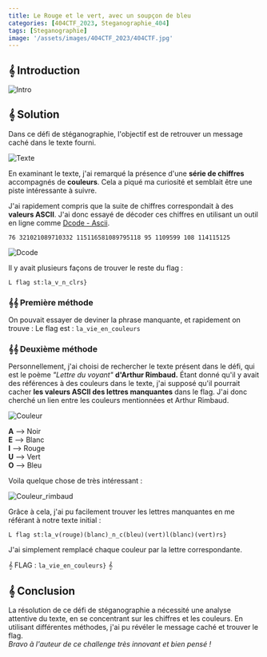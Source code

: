 ```yaml
---
title: Le Rouge et le vert, avec un soupçon de bleu
categories: [404CTF_2023, Steganographie_404]
tags: [Steganographie]
image: '/assets/images/404CTF_2023/404CTF.jpg'
---
```


## 𝄞 Introduction

![Intro](/assets/images/404CTF_2023/Steganographie/Le_rouge_et_le_vert_avec_un_soupçon_de_bleu/intro.png)

## 𝄞 Solution

Dans ce défi de stéganographie, l'objectif est de retrouver un message caché dans le texte fourni.

![Texte](/assets/images/404CTF_2023/Steganographie/Le_rouge_et_le_vert_avec_un_soupçon_de_bleu/texte.png)

En examinant le texte, j'ai remarqué la présence d'une **série de chiffres** accompagnés de **couleurs**. Cela a piqué ma curiosité et semblait être une piste intéressante à suivre.

J'ai rapidement compris que la suite de chiffres correspondait à des **valeurs ASCII**. J'ai donc essayé de décoder ces chiffres en utilisant un outil en ligne comme [Dcode - Ascii](https://www.dcode.fr/ascii-code).

`76 321021089710332 115116581089795118 95 1109599 108 114115125`

![Dcode](/assets/images/404CTF_2023/Steganographie/Le_rouge_et_le_vert_avec_un_soupçon_de_bleu/dcode.png)

Il y avait plusieurs façons de trouver le reste du flag :

`L flag st:la_v_n_clrs}`

### 𝄞𝄞 Première méthode 

On pouvait essayer de deviner la phrase manquante, et rapidement on trouve : Le flag est : `la_vie_en_couleurs`

### 𝄞𝄞 Deuxième méthode 
Personnellement, j'ai choisi de rechercher le texte présent dans le défi, qui est le poème *"Lettre du voyant"* **d'Arthur Rimbaud.** Étant donné qu'il y avait des références à des couleurs dans le texte, j'ai supposé qu'il pourrait cacher **les valeurs ASCII des lettres manquantes** dans le flag. J'ai donc cherché un lien entre les couleurs mentionnées et Arthur Rimbaud.

![Couleur](/assets/images/404CTF_2023/Steganographie/Le_rouge_et_le_vert_avec_un_soupçon_de_bleu/couleur.png)

**A** --> Noir  
**E** --> Blanc  
**I** --> Rouge  
**U** --> Vert  
**O** --> Bleu  

Voila quelque chose de très intéressant :

![Couleur_rimbaud](/assets/images/404CTF_2023/Steganographie/Le_rouge_et_le_vert_avec_un_soupçon_de_bleu/couleur_rimbaud.png)

Grâce à cela, j'ai pu facilement trouver les lettres manquantes en me référant à notre texte initial :

`L flag st:la_v(rouge)(blanc)_n_c(bleu)(vert)l(blanc)(vert)rs}`

J'ai simplement remplacé chaque couleur par la lettre correspondante.

𝄞 FLAG : `la_vie_en_couleurs}` 𝄞


## 𝄞 Conclusion
La résolution de ce défi de stéganographie a nécessité une analyse attentive du texte, en se concentrant sur les chiffres et les couleurs. En utilisant différentes méthodes, j'ai pu révéler le message caché et trouver le flag.   
*Bravo à l'auteur de ce challenge très innovant et bien pensé !*
  







